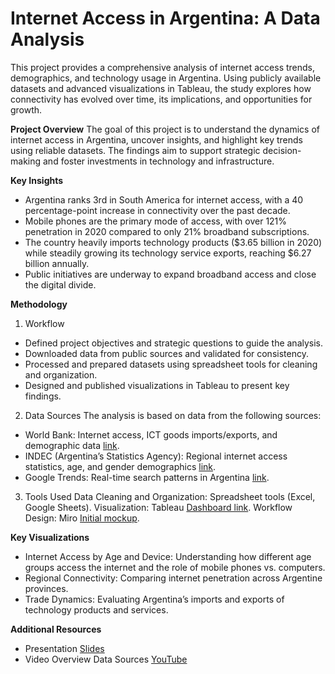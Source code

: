 # Internet Access in Argentina: A Data Analysis

This project provides a comprehensive analysis of internet access trends, demographics, and technology usage in Argentina. Using publicly available datasets and advanced visualizations in Tableau, the study explores how connectivity has evolved over time, its implications, and opportunities for growth.

**Project Overview**
The goal of this project is to understand the dynamics of internet access in Argentina, uncover insights, and highlight key trends using reliable datasets. The findings aim to support strategic decision-making and foster investments in technology and infrastructure.

**Key Insights**
- Argentina ranks 3rd in South America for internet access, with a 40 percentage-point increase in connectivity over the past decade.
- Mobile phones are the primary mode of access, with over 121% penetration in 2020 compared to only 21% broadband subscriptions.
- The country heavily imports technology products ($3.65 billion in 2020) while steadily growing its technology service exports, reaching $6.27 billion annually.
- Public initiatives are underway to expand broadband access and close the digital divide.

**Methodology**

1. Workflow
- Defined project objectives and strategic questions to guide the analysis.
- Downloaded data from public sources and validated for consistency.
- Processed and prepared datasets using spreadsheet tools for cleaning and organization.
- Designed and published visualizations in Tableau to present key findings.

2. Data Sources
The analysis is based on data from the following sources:

- World Bank: Internet access, ICT goods imports/exports, and demographic data [link](https://databank.worldbank.org/reports.aspx?source=2&series=IT.NET.USER.ZS,IT.NET.SECR.P6,TX.VAL.ICTG.ZS.UN,TM.VAL.ICTG.ZS.UN,BX.GSR.CCIS.ZS#).
- INDEC (Argentina’s Statistics Agency): Regional internet access statistics, age, and gender demographics [link](https://www.indec.gob.ar/uploads/informesdeprensa/mautic_05_213B13B3593A.pdf).
- Google Trends: Real-time search patterns in Argentina [link](https://trends.google.com/trends/hottrends/visualize?ss=&nrow=5&ncol=5&pn=p30).

3. Tools Used
Data Cleaning and Organization: Spreadsheet tools (Excel, Google Sheets).
Visualization: Tableau [Dashboard link](https://public.tableau.com/app/profile/lilian.boccia/viz/MercadoLivre-InternetnaArgentina/2-EvoluoAnualAcessoInternetAmricadoSul).
Workflow Design: Miro [Initial mockup](https://docs.google.com/presentation/d/1Irbfl8L50Ct6I2fNKDqtzyG_Vayw6kMGBpNKf74OlWY/edit#slide=id.g135be1dc6f4_0_91).

**Key Visualizations**
- Internet Access by Age and Device: Understanding how different age groups access the internet and the role of mobile phones vs. computers.
- Regional Connectivity: Comparing internet penetration across Argentine provinces.
- Trade Dynamics: Evaluating Argentina’s imports and exports of technology products and services.

**Additional Resources**
- Presentation [Slides](https://docs.google.com/presentation/d/1Irbfl8L50Ct6I2fNKDqtzyG_Vayw6kMGBpNKf74OlWY/edit?usp=sharing)
- Video Overview Data Sources [YouTube](https://www.youtube.com/watch?v=D9Y_Ar_6wGk)
